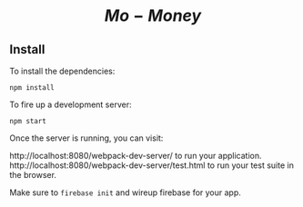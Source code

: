 # $$Mo-Money$$

## Install
To install the dependencies:

`npm install`

To fire up a development server:

`npm start`

Once the server is running, you can visit:

http://localhost:8080/webpack-dev-server/ to run your application.
http://localhost:8080/webpack-dev-server/test.html to run your test suite in the browser.

Make sure to `firebase init` and wireup firebase for your app.
